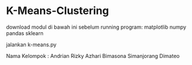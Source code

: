 # K-Means-Clustering

download modul di bawah ini sebelum running program:
matplotlib
numpy
pandas
sklearn

jalankan k-means.py

Nama Kelompok :
Andrian Rizky Azhari
Bimasona Simanjorang
Dimateo
